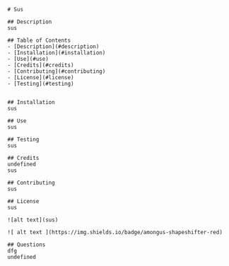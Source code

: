 
    # Sus
    
    ## Description
    sus

    ## Table of Contents
    - [Description](#description)
    - [Installation](#installation)
    - [Use](#use)    
    - [Credits](#credits)
    - [Contributing](#contributing)
    - [License](#license)
    - [Testing](#testing)

    
    ## Installation
    sus
    
    ## Use
    sus

    ## Testing
    sus

    ## Credits
    undefined
    sus

    ## Contributing
    sus

    ## License
    sus

    ![alt text](sus)

    ![ alt text ](https://img.shields.io/badge/amongus-shapeshifter-red)

    ## Questions
    dfg
    undefined
    